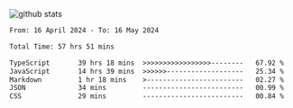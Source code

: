 
![github stats](https://github-readme-stats.vercel.app/api?username=realmahd1&show_icons=true&theme=codeSTACKr&hide_rank=true&count_private=true)

<!--START_SECTION:waka-->

```txt
From: 16 April 2024 - To: 16 May 2024

Total Time: 57 hrs 51 mins

TypeScript       39 hrs 18 mins  >>>>>>>>>>>>>>>>>--------   67.92 %
JavaScript       14 hrs 39 mins  >>>>>>-------------------   25.34 %
Markdown         1 hr 18 mins    >------------------------   02.27 %
JSON             34 mins         -------------------------   00.99 %
CSS              29 mins         -------------------------   00.84 %
```

<!--END_SECTION:waka-->
